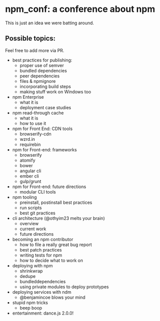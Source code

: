 # npm_conf: a conference about npm

This is just an idea we were batting around.

## Possible topics:

Feel free to add more via PR.

* best practices for publishing:
	* proper use of semver
	* bundled dependencies
	* peer dependencies
	* files & npmignore
	* incorporating build steps
	* making stuff work on Windows too
* npm Enterprise
	* what it is
	* deployment case studies
* npm read-through cache
	* what it is
	* how to use it
* npm for Front End: CDN tools
	* browserify-cdn
	* wzrd.in
	* requirebin
* npm for Front-end: frameworks
	* browserify
	* atomify
	* bower
	* angular cli
	* ember cli
	* gulp/grunt
* npm for Front-end: future directions
	* modular CLI tools
* npm tooling
	* preinstall, postinstall best practices
	* run scripts
	* best git practices
* cli architecture (@othyim23 melts your brain)
	* overview
	* current work
	* future directions
* becoming an npm contributor
	* how to file a really great bug report
	* best patch practices
	* writing tests for npm
	* how to decide what to work on
* deploying with npm
	* shrinkwrap
	* dedupe
	* bundleddependencies
	* using private modules to deploy prototypes
* deploying services with ndm
	* @benjamincoe blows your mind
* stupid npm tricks
	* beep boop
* entertainment: dance.js 2.0.0!
 

